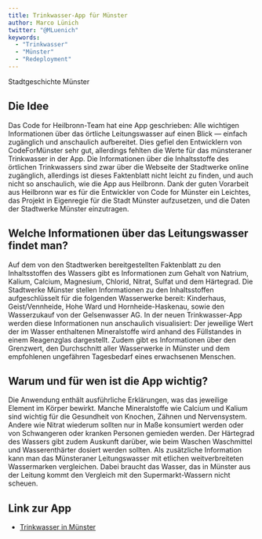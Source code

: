```yaml
---
title: Trinkwasser-App für Münster
author: Marco Lünich
twitter: "@MLuenich"
keywords:
  - "Trinkwasser"
  - "Münster"
  - "Redeployment"
---
```


Stadtgeschichte Münster

## Die Idee

Das Code for Heilbronn-Team hat eine App geschrieben:  Alle wichtigen Informationen über das örtliche Leitungswasser auf einen Blick — einfach zugänglich und anschaulich aufbereitet. Dies gefiel den Entwicklern von CodeForMünster sehr gut, allerdings fehlten die Werte für das münsteraner Trinkwasser in der App. Die Informationen über die Inhaltsstoffe des örtlichen Trinkwassers sind zwar über die Webseite der Stadtwerke online zugänglich, allerdings ist dieses Faktenblatt nicht leicht zu finden, und auch nicht so anschaulich, wie die App aus Heilbronn. Dank der guten Vorarbeit aus Heilbronn war es für die Entwickler von Code for Münster ein Leichtes, das Projekt in Eigenregie für die Stadt Münster aufzusetzen, und die Daten der Stadtwerke Münster einzutragen.

## Welche Informationen über das Leitungswasser findet man?

Auf dem von den Stadtwerken bereitgestellten Faktenblatt zu den Inhaltsstoffen des Wassers gibt es Informationen zum Gehalt von Natrium, Kalium, Calcium, Magnesium, Chlorid, Nitrat, Sulfat und dem Härtegrad.
Die Stadtwerke Münster stellen Informationen zu den Inhaltsstoffen aufgeschlüsselt für die folgenden Wasserwerke bereit: Kinderhaus, Geist/Vennheide, Hohe Ward und Hornheide-Haskenau, sowie den Wasserzukauf von der Gelsenwasser AG. 
In der neuen Trinkwasser-App werden diese Informationen nun anschaulich visualisiert: Der jeweilige Wert der im Wasser enthaltenen Mineralstoffe wird anhand des Füllstandes in einem Reagenzglas dargestellt. Zudem gibt es Informationen über den Grenzwert, den Durchschnitt aller Wasserwerke in Münster und dem empfohlenen ungefähren Tagesbedarf eines erwachsenen Menschen.

## Warum und für wen ist die App wichtig?

Die Anwendung enthält ausführliche Erklärungen, was das jeweilige Element im Körper bewirkt. Manche Mineralstoffe wie Calcium und Kalium sind wichtig für die Gesundheit von Knochen, Zähnen und Nervensystem. Andere wie Nitrat wiederum sollten nur in Maße konsumiert werden oder von Schwangeren oder kranken Personen gemieden werden.
Der Härtegrad des Wassers gibt zudem Auskunft darüber, wie beim Waschen Waschmittel und Wasserenthärter dosiert werden sollten.
Als zusätzliche Information kann man das Münsteraner Leitungswasser mit etlichen weitverbreiteten Wassermarken vergleichen. Dabei braucht das Wasser, das in Münster aus der Leitung kommt den Vergleich mit den Supermarkt-Wassern nicht scheuen.

## Link zur App
- [Trinkwasser in Münster](http://codeformuenster.org/trinkwasser/)

